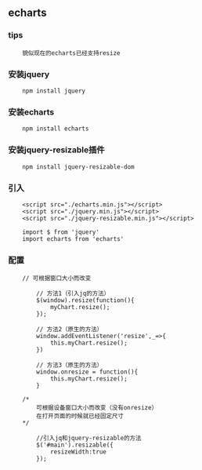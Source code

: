 ## echarts

### tips

        貌似现在的echarts已经支持resize

### 安装jquery

        npm install jquery

### 安装echarts

        npm install echarts

### 安装jquery-resizable插件

        npm install jquery-resizable-dom

### 引入

        <script src="./echarts.min.js"></script>
        <script src="./jquery.min.js"></script>
        <script src="./jquery-resizable.min.js"></script>

        import $ from 'jquery'
        import echarts from 'echarts'

### 配置

        // 可根据窗口大小而改变

            // 方法1（引入jq的方法）
            $(window).resize(function(){
                myChart.resize();
            });

            // 方法2（原生的方法）
            window.addEventListener('resize',_=>{
                this.myChart.resize();
            })

            // 方法3（原生的方法）
            window.onresize = function(){
                this.myChart.resize();
            }
        
        /*
            可根据设备窗口大小而改变（没有onresize）
            在打开页面的时候就已经固定尺寸
        */

            //引入jq和jquery-resizable的方法
            $('#main').resizable({
                resizeWidth:true
            });
